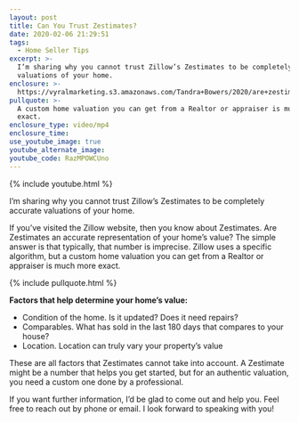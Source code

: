 ```yaml
---
layout: post
title: Can You Trust Zestimates?
date: 2020-02-06 21:29:51
tags:
  - Home Seller Tips
excerpt: >-
  I’m sharing why you cannot trust Zillow’s Zestimates to be completely accurate
  valuations of your home.
enclosure: >-
  https://vyralmarketing.s3.amazonaws.com/Tandra+Bowers/2020/are+zestimates+accurate_.mp4
pullquote: >-
  A custom home valuation you can get from a Realtor or appraiser is much more
  exact.
enclosure_type: video/mp4
enclosure_time:
use_youtube_image: true
youtube_alternate_image:
youtube_code: RazMPOWCUno
---
```


{% include youtube.html %}

I’m sharing why you cannot trust Zillow’s Zestimates to be completely accurate valuations of your home.

If you’ve visited the Zillow website, then you know about Zestimates. Are Zestimates an accurate representation of your home’s value? The simple answer is that typically, that number is imprecise. Zillow uses a specific algorithm, but a custom home valuation you can get from a Realtor or appraiser is much more exact.

{% include pullquote.html %}

**Factors that help determine your home’s value:&nbsp;**

* Condition of the home. Is it updated? Does it need repairs?&nbsp;
* Comparables. What has sold in the last 180 days that compares to your house?
* Location. Location can truly vary your property’s value

These are all factors that Zestimates cannot take into account. A Zestimate might be a number that helps you get started, but for an authentic valuation, you need a custom one done by a professional.&nbsp;

If you want further information, I’d be glad to come out and help you. Feel free to reach out by phone or email. I look forward to speaking with you\!